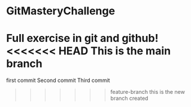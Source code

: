 # GitMasteryChallenge

Full exercise in git and github!
<<<<<<< HEAD
This is the main branch
=======
first commit
Second commit
Third commit
>>>>>>> feature-branch
this is the new branch created
